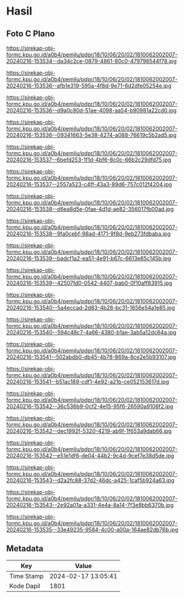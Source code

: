 # Hasil

## Foto C Plano

https://sirekap-obj-formc.kpu.go.id/a0b4/pemilu/pdpr/18/10/06/20/02/1810062002007-20240216-153534--da34c2ce-0879-4861-80c0-479798544f78.jpg

https://sirekap-obj-formc.kpu.go.id/a0b4/pemilu/pdpr/18/10/06/20/02/1810062002007-20240216-153536--afb1e319-595a-4f8d-9e71-6d2dfe05254e.jpg

https://sirekap-obj-formc.kpu.go.id/a0b4/pemilu/pdpr/18/10/06/20/02/1810062002007-20240216-153536--d9a0c80d-51ae-4098-aa54-b90981a22cd0.jpg

https://sirekap-obj-formc.kpu.go.id/a0b4/pemilu/pdpr/18/10/06/20/02/1810062002007-20240216-153536--09341663-5e38-4274-a088-76619c5b2ad5.jpg

https://sirekap-obj-formc.kpu.go.id/a0b4/pemilu/pdpr/18/10/06/20/02/1810062002007-20240216-153537--6befd253-1f1d-4bf6-8c0c-66b2c29dfd75.jpg

https://sirekap-obj-formc.kpu.go.id/a0b4/pemilu/pdpr/18/10/06/20/02/1810062002007-20240216-153537--2557a523-c4ff-43a3-89d6-757c012f4204.jpg

https://sirekap-obj-formc.kpu.go.id/a0b4/pemilu/pdpr/18/10/06/20/02/1810062002007-20240216-153538--d6ea8d5e-0fae-4d1d-ae82-356017fb00ad.jpg

https://sirekap-obj-formc.kpu.go.id/a0b4/pemilu/pdpr/18/10/06/20/02/1810062002007-20240216-153538--9fa0cebf-98ad-4171-9f8d-9eb273fdbaba.jpg

https://sirekap-obj-formc.kpu.go.id/a0b4/pemilu/pdpr/18/10/06/20/02/1810062002007-20240216-153539--badcf1a2-ea51-4e91-b67c-6613e85c145b.jpg

https://sirekap-obj-formc.kpu.go.id/a0b4/pemilu/pdpr/18/10/06/20/02/1810062002007-20240216-153539--42507fd0-0542-4407-bab0-0f10aff83915.jpg

https://sirekap-obj-formc.kpu.go.id/a0b4/pemilu/pdpr/18/10/06/20/02/1810062002007-20240216-153540--5a4eccad-2d83-4b28-bc31-1656e54a1e85.jpg

https://sirekap-obj-formc.kpu.go.id/a0b4/pemilu/pdpr/18/10/06/20/02/1810062002007-20240216-153540--594c48c7-4a66-4380-b1ae-3ab5a12dc64a.jpg

https://sirekap-obj-formc.kpu.go.id/a0b4/pemilu/pdpr/18/10/06/20/02/1810062002007-20240216-153541--502abdb0-db45-4b78-869a-8ce2e5b93107.jpg

https://sirekap-obj-formc.kpu.go.id/a0b4/pemilu/pdpr/18/10/06/20/02/1810062002007-20240216-153541--b51ac189-cdf1-4e92-a21b-ce052153617d.jpg

https://sirekap-obj-formc.kpu.go.id/a0b4/pemilu/pdpr/18/10/06/20/02/1810062002007-20240216-153542--36c536b9-0cf2-4e15-95f6-26590a9106f2.jpg

https://sirekap-obj-formc.kpu.go.id/a0b4/pemilu/pdpr/18/10/06/20/02/1810062002007-20240216-153542--dec1992f-5320-4219-ab9f-1f653a9dab66.jpg

https://sirekap-obj-formc.kpu.go.id/a0b4/pemilu/pdpr/18/10/06/20/02/1810062002007-20240216-153542--e51e1df6-de04-44b2-9c4d-9cef7e38d5de.jpg

https://sirekap-obj-formc.kpu.go.id/a0b4/pemilu/pdpr/18/10/06/20/02/1810062002007-20240216-153543--d2a2fc88-37d2-46dc-a425-1caf5b924a63.jpg

https://sirekap-obj-formc.kpu.go.id/a0b4/pemilu/pdpr/18/10/06/20/02/1810062002007-20240216-153543--2e92a01a-a331-4e4a-8a14-7f3e8bb6370b.jpg

https://sirekap-obj-formc.kpu.go.id/a0b4/pemilu/pdpr/18/10/06/20/02/1810062002007-20240216-153535--33e49235-9584-4c00-a00a-164ae82db76b.jpg


## Metadata

| Key        | Value               |
| ---------- | ------------------- |
| Time Stamp | 2024-02-17 13:05:41 |
| Kode Dapil | 1801                |



